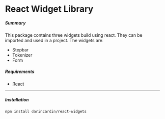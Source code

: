 #  React Widget Library

##### Summary
This package contains three widgets build using react. They can be imported and  used in a project. The widgets are:
* Stepbar
* Tokenizer
* Form


##### Requirements

  + [React](https://reactjs.org/)

-----
##### Installation 


```bash
npm install darincardin/react-widgets
```

